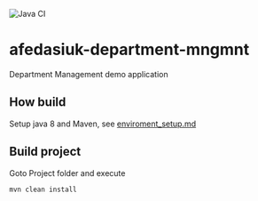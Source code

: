 ![Java CI](https://github.com/Brest-Java-Course-2020/afedasiuk-department-mngmnt/workflows/Java%20CI/badge.svg)

# afedasiuk-department-mngmnt  
Department Management demo application


## How build
Setup java 8 and Maven, see [enviroment_setup.md](enviroment_setup.md) 
  
    
## Build project 
Goto Project folder and execute  
    
    mvn clean install
